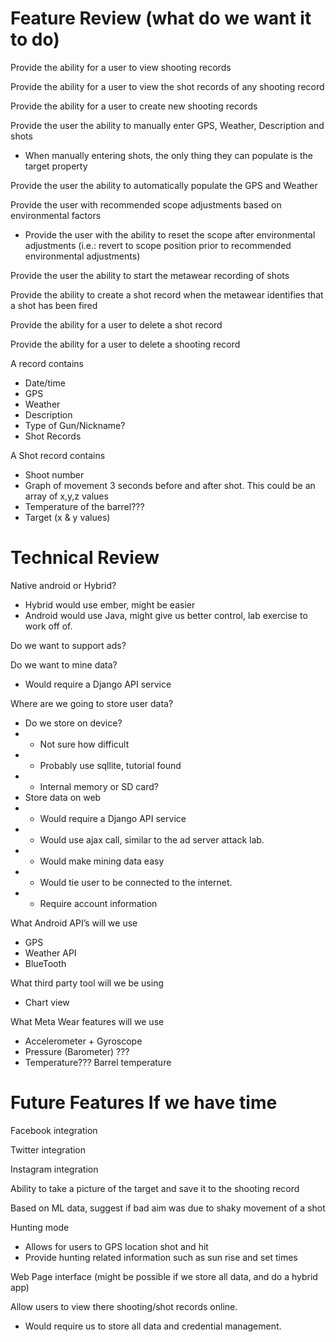 Feature Review (what do we want it to do)
===========
Provide the ability for a user to view shooting records

Provide the ability for a user to view the shot records of any shooting record

Provide the ability for a user to create new shooting records

Provide the user the ability to manually enter GPS, Weather, Description and shots

* When manually entering shots, the only thing they can populate is the target property

Provide the user the ability to automatically populate the GPS and Weather

Provide the user with recommended scope adjustments based on environmental factors

* Provide the user with the ability to reset the scope after environmental adjustments (i.e.: revert to scope position prior to recommended environmental adjustments)

Provide the user the ability to start the metawear recording of shots

Provide the ability to create a shot record when the metawear identifies that a shot has been fired

Provide the ability for a user to delete a shot record

Provide the ability for a user to delete a shooting record

A record contains
* Date/time
* GPS
* Weather
* Description
* Type of Gun/Nickname?
* Shot Records

A Shot record contains
* Shoot number
* Graph of movement 3 seconds before and after shot. This could be an array of x,y,z values
* Temperature of the barrel???
* Target (x & y values)

Technical Review
=======
Native android or Hybrid?

* Hybrid would use ember, might be easier
* Android would use Java, might give us better control, lab exercise to work off of.

Do we want to support ads?

Do we want to mine data?
* Would require a Django API service

Where are we going to store user data?
* Do we store on device?
* - Not sure how difficult
* - Probably use sqllite, tutorial found
* - Internal memory or SD card?
* Store data on web
* - Would require a Django API service
* - Would use ajax call, similar to the ad server attack lab.
* - Would make mining data easy
* - Would tie user to be connected to the internet.
* - Require account information

What Android API’s will we use
* GPS
* Weather API
* BlueTooth

What third party tool will we be using
* Chart view

What Meta Wear features will we use
* Accelerometer + Gyroscope
* Pressure (Barometer) ???
* Temperature??? Barrel temperature

Future Features If we have time
========
Facebook integration

Twitter integration

Instagram integration

Ability to take a picture of the target and save it to the shooting record

Based on ML data, suggest if bad aim was due to shaky movement of a shot

Hunting mode
* Allows for users to GPS location shot and hit
* Provide hunting related information such as sun rise and set times

Web Page interface (might be possible if we store all data, and do a hybrid app)

Allow users to view there shooting/shot records online.
* Would require us to store all data and credential management.
